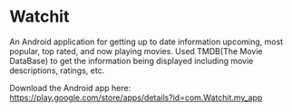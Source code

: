 # Watchit

An Android application for getting up to date information upcoming, most popular, top rated, and now playing movies.
Used TMDB(The Movie DataBase) to get the information being displayed including movie descriptions, ratings, etc.


Download the Android app here:
https://play.google.com/store/apps/details?id=com.Watchit.my_app
